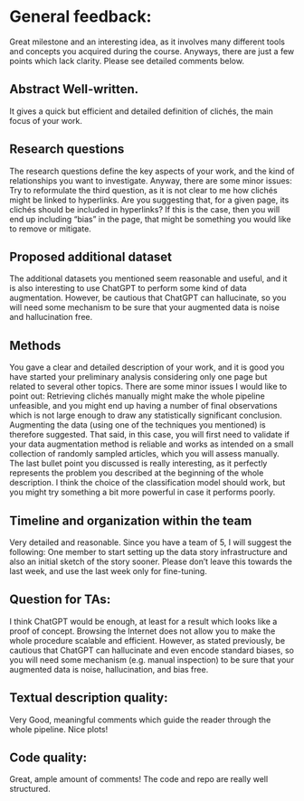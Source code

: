 # General feedback:
Great milestone and an interesting idea, as it involves many different tools and concepts you acquired during the course.
Anyways, there are just a few points which lack clarity.
Please see detailed comments below.

## Abstract Well-written.
It gives a quick but efficient and detailed definition of clichés, the main focus of your work.

## Research questions
The research questions define the key aspects of your work, and the kind of relationships you want to investigate.
Anyway, there are some minor issues: Try to reformulate the third question, as it is not clear to me how clichés might be linked to hyperlinks.
Are you suggesting that, for a given page, its clichés should be included in hyperlinks? If this is the case, then you will end up including “bias” in the page, that might be something you would like to remove or mitigate.

## Proposed additional dataset 
The additional datasets you mentioned seem reasonable and useful, and it is also interesting to use ChatGPT to perform some kind of data augmentation.
However, be cautious that ChatGPT can hallucinate, so you will need some mechanism to be sure that your augmented data is noise and hallucination free.

## Methods
You gave a clear and detailed description of your work, and it is good you have started your preliminary analysis considering only one page but related to several other topics.
There are some minor issues I would like to point out: Retrieving clichés manually might make the whole pipeline unfeasible, and you might end up having a number of final observations which is not large enough to draw any statistically significant conclusion.
Augmenting the data (using one of the techniques you mentioned) is therefore suggested.
That said, in this case, you will first need to validate if your data augmentation method is reliable and works as intended on a small collection of randomly sampled articles, which you will assess manually.
The last bullet point you discussed is really interesting, as it perfectly represents the problem you described at the beginning of the whole description.
I think the choice of the classification model should work, but you might try something a bit more powerful in case it performs poorly.

## Timeline and organization within the team
Very detailed and reasonable.
Since you have a team of 5, I will suggest the following: One member to start setting up the data story infrastructure and also an initial sketch of the story sooner.
Please don’t leave this towards the last week, and use the last week only for fine-tuning.

## Question for TAs: 
I think ChatGPT would be enough, at least for a result which looks like a proof of concept.
Browsing the Internet does not allow you to make the whole procedure scalable and efficient.
However, as stated previously, be cautious that ChatGPT can hallucinate and even encode standard biases, so you will need some mechanism (e.g. manual inspection) to be sure that your augmented data is noise, hallucination, and bias free.

## Textual description quality:
Very Good, meaningful comments which guide the reader through the whole pipeline.
Nice plots! 
## Code quality:
Great, ample amount of comments! The code and repo are really well structured.